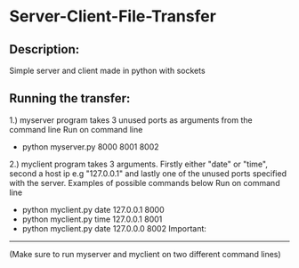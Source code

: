 # Server-Client-File-Transfer
Description:
------------------------------------------------------------------------------------------------------------------------
Simple server and client made in python with sockets

Running the transfer:
------------------------------------------------------------------------------------------------------------------------
1.) myserver program takes 3 unused ports as arguments from the command line
Run on command line 
- python myserver.py 8000 8001 8002

2.) myclient program takes 3 arguments. Firstly either "date" or "time", second a host ip e.g "127.0.0.1" and lastly one of the unused ports specified with the server.
Examples of possible commands below
Run on command line
- python myclient.py date 127.0.0.1 8000
- python myclient.py time 127.0.0.1 8001
- python myclient.py date 127.0.0.0 8002
Important:
------------------------------------------------------------------------------------------------------------------------
(Make sure to run myserver and myclient on two different command lines)
